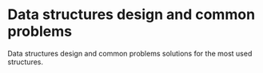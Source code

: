 # Data structures design and common problems

Data structures design and common problems solutions for the most used structures.
